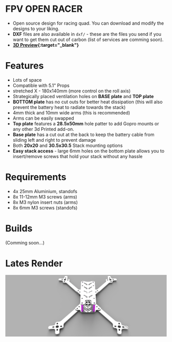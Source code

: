 # FPV OPEN RACER
- Open source design for racing quad. You can download and modify the designs to your liking.
- **DXF** files are also available in `dxf/` - these are the files you send if you want to get them cut out of carbon (list of services are comming soon).
- **[3D Preview](https://a360.co/34YCER1){:target="_blank"}**

# Features
* Lots of space
* Compatible with 5.1" Props
* stretched X - 180x140mm (more control on the roll axis)
* Strategically placed ventilation holes on **BASE plate** and **TOP plate**
* **BOTTOM plate** has no cut outs for better heat dissipation (this will also prevent the battery heat to radiate towards the stack)
* 4mm thick and 10mm wide arms (this is recommended)
* Arms can be easily swapped
* **Top plate** features a **28.5x50mm** hole patter to add Gopro mounts or any other 3d Printed add-on.
* **Base plate** has a cut out at the back to keep the battery cable from sliding left and right to prevent damage
* Both **20x20** and **30.5x30.5** Stack mounting options
* **Easy stack access** - large 6mm holes on the bottom plate allows you to insert/remove screws that hold your stack without any hassle 

# Requirements
* 4x 25mm Aluminium, standofs
* 8x 11-12mm M3 screws (arms)
* 8x M3 nylon insert nuts (arms)
* 8x 6mm M3 screws (standofs)

# Builds
(Comming soon...)

# Lates Render
![Open Source - FPV racing frame](https://github.com/rgbskills/fpv_open_racer/blob/master/render.png)
